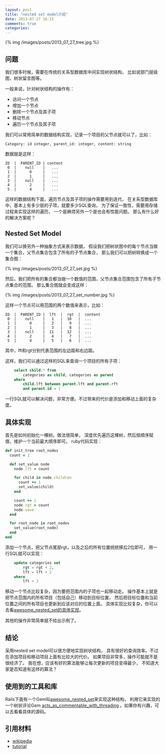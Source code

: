 ```yaml
---
layout: post
title: "nested set model介绍"
date: 2013-07-27 16:15
comments: true
categories: 
---
```


{% img /images/posts/2013_07_27_tree.jpg %}

## 问题

我们很多时候，需要在传统的关系型数据库中间实现树状结构，
比如说部门层级图，树状留言图等。

一般来说，针对树状结构的操作有：

- 访问一个节点
- 增加一个节点
- 删除一个节点及其子项
- 移动节点
- 遍历一个节点及其子项

我们可以常用简单的数据结构实现，记录一个项目的父节点就可以了，比如：

    Category: id integer, parent_id: integer, content: string
    
数据就是这样：

    ID  |  PARENT_ID | content
     0  |    null    |   ...  
     1  |      0     |   ...  
     2  |      1     |   ...  
     3  |    null    |   ...  
     4  |      2     |   ...  
     5  |      4     |   ...  

这样的数据结构下面，遍历节点及其子项的操作需要用到迭代，
在关系型数据库中，基本上有多少层的子项，就要多少SQL查询，
为了保证一致性，需要用存储过程来实现这样的遍历，
一个是麻烦另外一个是也会有性能问题。
那么有什么好的解决方案呢？

## Nested Set Model

我们可以换另外一种抽象方式来表示数据，
假设我们把树状图中的每个节点当做一个集合，父节点集合包含了所有的子节点集合，
那么我们可以把树转换成一个集合图：

{% img /images/posts/2013_07_27_set.jpg %}

然后，我们把所有的集合都当做一个数值的范围，父节点集合范围包含了所有子节点集合的范围，
那么集合图就会变成这样：

{% img /images/posts/2013_07_27_set_number.jpg %}

这样一个节点可以用范围的两个数值来表示，比如：

    ID  |  PARENT_ID |  lft  |  rgt  |  content
     0  |    null    |   1   |  10   |  ...  
     1  |      0     |   2   |   9   |  ...  
     2  |      1     |   3   |   8   |  ...  
     3  |    null    |  11   |  12   |  ...  
     4  |      2     |   4   |   7   |  ...  
     5  |      4     |   5   |   6   |  ...  
     
其中，lft和rgt分别代表范围的左边距和右边距。     

这样，我们可以通过这样的SQL来查询一个项目的所有子项：

```sql
    select child.* from
        categories as child, categories as parent
    where
        child.lft between parent.lft and parent.rft
        and parent.id = 1
```

一行SQL就可以解决问题，非常方便。不过带来的代价是添加和移动上面的复杂度。

## 具体实现

首先是如何初始化一棵树。做法很简单，
深度优先遍历这棵树，然后按顺序赋值，维护一个当前最大顺序即可。
ruby代码实现：

```ruby
def init_tree root_nodes
  count = 1

  def set_value node
    node.lft = count

    for child in node.children
      count += 1
      set_value(child)
    end

    count += 1
    node.rgt = count
    node.save
  end

  for root_node in root_nodes
    set_value(root_node)
  end
end
```

添加一个节点，把父节点尾部rgt，以及之后的所有位置统统移后2位即可，
用一行SQL就可以实现：

```sql
    update categories set
        rgt = rgt + 2,
        lft = lft + 2
    where
        lft > 3
```

移动一个节点比较复杂，因为要把范围内的子项也一起移动走。
操作基本上就是把节点范围内的所有项目（包括自己）移动到目标位置，
然后把目标位置和当前位置之间的所有项目也更新到应该对应的位置上面。
具体实现比较复杂，你可以去看[awesome_nested_set的具体实现](https://github.com/collectiveidea/awesome_nested_set/blob/master/lib/awesome_nested_set/move.rb)。

其他的操作非常简单就不给出示例了。

## 结论

采用nested set model可以很方便地实现树状结构，
具有很好的查询效率。不过在添加项目和移动项目上面有比较大的代价。
如果项目非常多，操作可能就不是很经济了。
我在想，应该有好的算法能够让每次更新的项目变得最少，
不知道大家是否知道有这样的算法？

## 使用到的工具和库

Rails下面有一个Gem叫[awesome_nested_set](https://github.com/collectiveidea/awesome_nested_set)来实现这种结构，
利用它来实现的一个树状评论Gem
[acts_as_commentable_with_threading](https://github.com/elight/acts_as_commentable_with_threading)
。如果你有兴趣，可以去看看具体的源码。

## 引用材料

- [wikipedia](http://en.wikipedia.org/wiki/Nested_set_model)
- [tutorial](http://threebit.net/tutorials/nestedset/tutorial1.html)
